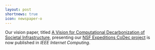 ```yaml
---
layout: post
shortnews: true
icon: newspaper-o
---
```


Our vision paper, titled [A Vision for Computational Decarbonization of Societal Infrastructure](https://ieeexplore.ieee.org/abstract/document/11018345), presenting our [NSF Expeditions CoDec project](https://codecexp.us/) is now published in  *IEEE Internet Computing*.